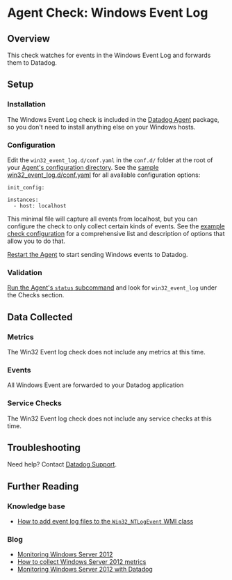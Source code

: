 # Agent Check: Windows Event Log

## Overview

This check watches for events in the Windows Event Log and forwards them to Datadog.

## Setup
### Installation

The Windows Event Log check is included in the [Datadog Agent][1] package, so you don't need to install anything else on your Windows hosts.

### Configuration

Edit the `win32_event_log.d/conf.yaml` in the `conf.d/` folder at the root of your [Agent's configuration directory][2]. See the [sample win32_event_log.d/conf.yaml][3] for all available configuration options:

```
init_config:

instances:
  - host: localhost
```

This minimal file will capture all events from localhost, but you can configure the check to only collect certain kinds of events. See the [example check configuration][3] for a comprehensive list and description of options that allow you to do that.

[Restart the Agent][4] to start sending Windows events to Datadog.

### Validation

[Run the Agent's `status` subcommand][5] and look for `win32_event_log` under the Checks section.

## Data Collected
### Metrics
The Win32 Event log check does not include any metrics at this time.

### Events
All Windows Event are forwarded to your Datadog application

### Service Checks
The Win32 Event log check does not include any service checks at this time.

## Troubleshooting

Need help? Contact [Datadog Support][6].

## Further Reading
### Knowledge base

* [How to add event log files to the `Win32_NTLogEvent` WMI class][7]

### Blog

* [Monitoring Windows Server 2012][8]
* [How to collect Windows Server 2012 metrics][9]
* [Monitoring Windows Server 2012 with Datadog][10]


[1]: https://app.datadoghq.com/account/settings#agent
[2]: https://docs.datadoghq.com/agent/faq/agent-configuration-files/#agent-configuration-directory
[3]: https://github.com/DataDog/integrations-core/blob/master/win32_event_log/datadog_checks/win32_event_log/data/conf.yaml.example
[4]: https://docs.datadoghq.com/agent/faq/agent-commands/#start-stop-restart-the-agent
[5]: https://docs.datadoghq.com/agent/faq/agent-commands/#agent-status-and-information
[6]: https://docs.datadoghq.com/help
[7]: https://docs.datadoghq.com/integrations/faq/how-to-add-event-log-files-to-the-win32-ntlogevent-wmi-class
[8]: https://www.datadoghq.com/blog/monitoring-windows-server-2012
[9]: https://www.datadoghq.com/blog/collect-windows-server-2012-metrics
[10]: https://www.datadoghq.com/blog/windows-server-monitoring

